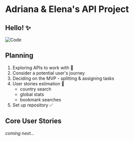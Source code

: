 # Adriana & Elena's API Project

## Hello! :sparkles:

![Code](https://media.giphy.com/media/26tn33aiTi1jkl6H6/giphy.gif)

## Planning

1. Exploring APIs to work with :dart:
1. Consider a potential user's journey
1. Deciding on the MVP -  splitting & assigning tasks
1. User stories estimation :memo:
    * country search
    * global stats
    * bookmark searches
1. Set up repository :white_check_mark:

## Core User Stories

_coming next..._